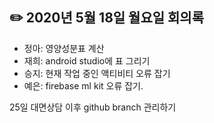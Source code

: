 ## ✏️ 2020년 5월 18일 월요일 회의록
- 정아: 영양성분표 계산
- 재희: android studio에 표 그리기 
- 승지: 현재 작업 중인 액티비티 오류 잡기
- 예은: firebase ml kit 오류 잡기.

25일 대면상담 이후 github branch 관리하기
